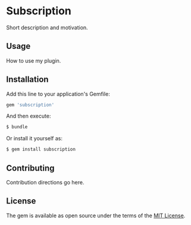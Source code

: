 # Subscription
Short description and motivation.

## Usage
How to use my plugin.

## Installation
Add this line to your application's Gemfile:

```ruby
gem 'subscription'
```

And then execute:
```bash
$ bundle
```

Or install it yourself as:
```bash
$ gem install subscription
```

## Contributing
Contribution directions go here.

## License
The gem is available as open source under the terms of the [MIT License](https://opensource.org/licenses/MIT).
